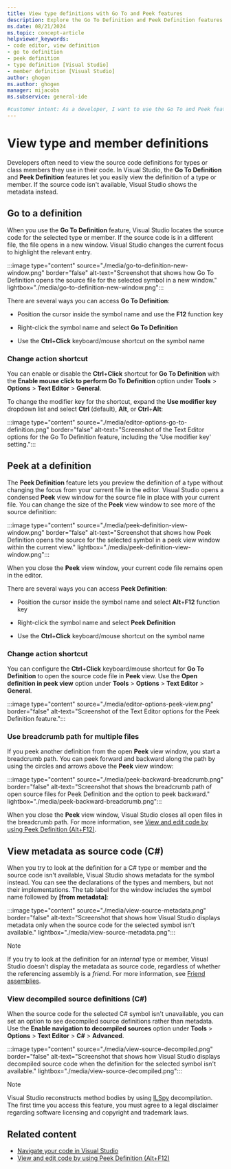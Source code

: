 ```yaml
---
title: View type definitions with Go To and Peek features
description: Explore the Go To Definition and Peek Definition features that enable you to easily view the definition of a type or member in Visual Studio.
ms.date: 08/21/2024
ms.topic: concept-article
helpviewer_keywords:
- code editor, view definition
- go to definition
- peek definition
- type definition [Visual Studio]
- member definition [Visual Studio]
author: ghogen
ms.author: ghogen
manager: mijacobs
ms.subservice: general-ide

#customer intent: As a developer, I want to use the Go To and Peek features in Visual Studio, so I can easily view type and member source definitions for my code.
---
```


# View type and member definitions

Developers often need to view the source code definitions for types or class members they use in their code. In Visual Studio, the **Go To Definition** and **Peek Definition** features let you easily view the definition of a type or member. If the source code isn't available, Visual Studio shows the metadata instead.

## Go to a definition

When you use the **Go To Definition** feature, Visual Studio locates the source code for the selected type or member. If the source code is in a different file, the file opens in a new window. Visual Studio changes the current focus to highlight the relevant entry.

:::image type="content" source="./media/go-to-definition-new-window.png" border="false" alt-text="Screenshot that shows how Go To Definition opens the source file for the selected symbol in a new window." lightbox="./media/go-to-definition-new-window.png":::

There are several ways you can access **Go To Definition**:

- Position the cursor inside the symbol name and use the **F12** function key

- Right-click the symbol name and select **Go To Definition**

- Use the **Ctrl**+**Click** keyboard/mouse shortcut on the symbol name

### Change action shortcut

You can enable or disable the **Ctrl**+**Click** shortcut for **Go To Definition** with the **Enable mouse click to perform Go To Definition** option under **Tools** > **Options** > **Text Editor** > **General**.

To change the modifier key for the shortcut, expand the **Use modifier key** dropdown list and select **Ctrl** (default), **Alt**, or **Ctrl**+**Alt**:

:::image type="content" source="./media/editor-options-go-to-definition.png" border="false" alt-text="Screenshot of the Text Editor options for the Go To Definition feature, including the 'Use modifier key' setting.":::

## Peek at a definition

The **Peek Definition** feature lets you preview the definition of a type without changing the focus from your current file in the editor. Visual Studio opens a condensed **Peek** view window for the source file in place with your current file. You can change the size of the **Peek** view window to see more of the source definition:

:::image type="content" source="./media/peek-definition-view-window.png" border="false" alt-text="Screenshot that shows how Peek Definition opens the source for the selected symbol in a peek view window within the current view." lightbox="./media/peek-definition-view-window.png":::

When you close the **Peek** view window, your current code file remains open in the editor.

There are several ways you can access **Peek Definition**:

- Position the cursor inside the symbol name and select **Alt**+**F12** function key

- Right-click the symbol name and select **Peek Definition**

- Use the **Ctrl**+**Click** keyboard/mouse shortcut on the symbol name

### Change action shortcut

You can configure the **Ctrl**+**Click** keyboard/mouse shortcut for **Go To Definition** to open the source code file in **Peek** view. Use the **Open definition in peek view** option under **Tools** > **Options** > **Text Editor** > **General**.

:::image type="content" source="./media/editor-options-peek-view.png" border="false" alt-text="Screenshot of the Text Editor options for the Peek Definition feature.":::

### Use breadcrumb path for multiple files

If you peek another definition from the open **Peek** view window, you start a breadcrumb path. You can peek forward and backward along the path by using the circles and arrows above the **Peek** view window:

:::image type="content" source="./media/peek-backward-breadcrumb.png" border="false" alt-text="Screenshot that shows the breadcrumb path of open source files for Peek Definition and the option to peek backward." lightbox="./media/peek-backward-breadcrumb.png":::

When you close the **Peek** view window, Visual Studio closes all open files in the breadcrumb path. For more information, see [View and edit code by using Peek Definition (Alt+F12)](how-to-view-and-edit-code-by-using-peek-definition-alt-plus-f12.md).

## View metadata as source code (C#)

When you try to look at the definition for a C# type or member and the source code isn't available, Visual Studio shows metadata for the symbol instead. You can see the declarations of the types and members, but not their implementations. The tab label for the window includes the symbol name followed by **[from metadata]**:

:::image type="content" source="./media/view-source-metadata.png" border="false" alt-text="Screenshot that shows how Visual Studio displays metadata only when the source code for the selected symbol isn't available." lightbox="./media/view-source-metadata.png":::

> [!NOTE]
> If you try to look at the definition for an *internal* type or member, Visual Studio doesn't display the metadata as source code, regardless of whether the referencing assembly is a *friend*. For more information, see [Friend assemblies](/dotnet/standard/assembly/friend).

### View decompiled source definitions (C#)

When the source code for the selected C# symbol isn't unavailable, you can set an option to see decompiled source definitions rather than metadata. Use the **Enable navigation to decompiled sources** option under **Tools** > **Options** > **Text Editor** > **C#** > **Advanced**.

:::image type="content" source="./media/view-source-decompiled.png" border="false" alt-text="Screenshot that shows how Visual Studio displays decompiled source code when the definition for the selected symbol isn't available." lightbox="./media/view-source-decompiled.png":::

> [!NOTE]
> Visual Studio reconstructs method bodies by using [ILSpy](https://github.com/icsharpcode/ILSpy) decompilation. The first time you access this feature, you must agree to a legal disclaimer regarding software licensing and copyright and trademark laws.

## Related content

- [Navigate your code in Visual Studio](../ide/navigating-code.md)
- [View and edit code by using Peek Definition (Alt+F12)](how-to-view-and-edit-code-by-using-peek-definition-alt-plus-f12.md)
